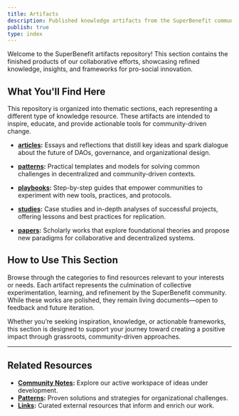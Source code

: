 ```yaml
---
title: Artifacts
description: Published knowledge artifacts from the SuperBenefit community
publish: true
type: index
---
```


Welcome to the SuperBenefit artifacts repository! This section contains the finished products of our collaborative efforts, showcasing refined knowledge, insights, and frameworks for pro-social innovation.

## What You'll Find Here

This repository is organized into thematic sections, each representing a different type of knowledge resource. These artifacts are intended to inspire, educate, and provide actionable tools for community-driven change.

* **[articles](artifacts/articles/articles.md):** Essays and reflections that distill key ideas and spark dialogue about the future of DAOs, governance, and organizational design.

* **[patterns](artifacts/patterns/patterns.md):** Practical templates and models for solving common challenges in decentralized and community-driven contexts.

* **[playbooks](tags/playbooks.md):** Step-by-step guides that empower communities to experiment with new tools, practices, and protocols.

* **[studies](artifacts/studies/studies.md):** Case studies and in-depth analyses of successful projects, offering lessons and best practices for replication.

* **[papers](artifacts/papers/papers.md):** Scholarly works that explore foundational theories and propose new paradigms for collaborative and decentralized systems.

## How to Use This Section

Browse through the categories to find resources relevant to your interests or needs. Each artifact represents the culmination of collective experimentation, learning, and refinement by the SuperBenefit community. While these works are polished, they remain living documents—open to feedback and future iteration.

Whether you’re seeking inspiration, knowledge, or actionable frameworks, this section is designed to support your journey toward creating a positive impact through grassroots, community-driven approaches.

---

## Related Resources

* **[Community Notes](notes.md):** Explore our active workspace of ideas under development.
* **[Patterns](notes/dao-primitives/patterns/patterns.md):** Proven solutions and strategies for organizational challenges.
* **[Links](links/links.md):** Curated external resources that inform and enrich our work.
